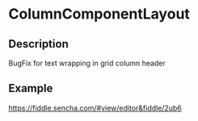 # ColumnComponentLayout
## Description
BugFix for text wrapping in grid column header

## Example
https://fiddle.sencha.com/#view/editor&fiddle/2ub6
